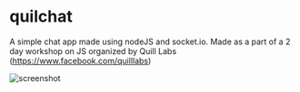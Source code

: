 # quilchat
A simple chat app made using nodeJS and socket.io. Made as a part of a 2 day workshop on JS organized by Quill Labs (https://www.facebook.com/quilllabs)

![screenshot](http://i.imgur.com/IjEwgVyl.png)
